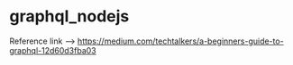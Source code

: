 # graphql_nodejs

Reference link --> https://medium.com/techtalkers/a-beginners-guide-to-graphql-12d60d3fba03
